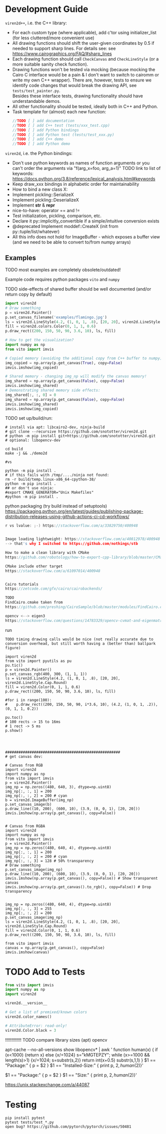 # Development Guide
`viren2d++`, i.e. the C++ library:
* For each custom type (where applicable), add c'tor using
  initializer_list (for less cluttered/more convenient use)
* All drawing functions should shift the user-given coordinates
  by 0.5 if needed to support sharp lines. For details see:
  see https://www.cairographics.org/FAQ/#sharp_lines
* Each drawing function should call `CheckCanvas` and `CheckLineStyle`
  (or a more suitable sanity check function).
* Drawing functions won't be tested via mocking (because mocking
  the Cairo C interface would be a pain & I don't want to switch
  to cairomm or write my own C++ wrapper). There are, however,
  tests to ensure we identify code changes that would break the
  drawing API, see `tests/test_painter.py`.  
  Besides these interface tests, drawing functionality should
  have understandable demos.  
* All other functionality should be tested, ideally both in C++
  and Python.
* Task template for (almost) each new function:  
  ```cpp
  //TODO [ ] add documentation
  //TODO [ ] add C++ test (tests/xxx_test.cpp)
  //TODO [ ] add Python bindings
  //TODO [ ] add Python test (tests/test_xxx.py)
  //TODO [ ] add C++ demo
  //TODO [ ] add Python demo
  ```
 
`viren2d`, i.e. the Python bindings:
* Don't use python keywords as names of function arguments
 or you can't order the arguments via "f(arg_x=foo, arg_a=1)"
TODO link to list of keywords: https://docs.python.org/3.8/reference/lexical_analysis.html#keywords
* Keep draw_xxx bindings in alphabetic order for maintainability
* How to bind a new class X:
 * Implement pickling::SerializeX
 * Implement pickling::DeserializeX
 * Implement __str__ & __repr__
 * nice-to-have: operator == and !=
 * Test initialization, pickling, comparison, etc.
 * Declare it py::implicitly_convertible if a simple/intuitive
   conversion exists
 * @deprecated Implement moddef::CreateX (init from py::tuple/list/whatever)
 * All this info does not hold for ImageBuffer - which exposes a
   buffer view (and we need to be able to convert to/from numpy
   arrays)
   

## Examples

TODO most examples are completely obsolete/outdated!

Example code requires python packages `vito` and `numpy`

TODO side-effects of shared buffer should be well documented (and/or return copy by default)
```python
import viren2d
# Draw something
p = viren2d.Painter()
p.set_canvas_filename('examples/flamingo.jpg')
ls = viren2d.LineStyle(4.2, (1, 0, 1, .8), [20, 20], viren2d.LineStyle.Cap.Round)
fill = viren2d.colors.Color(0, 1, 1, 0.6)
p.draw_rect((200, 150, 50, 90, 3.6, 10), ls, fill)

# How to get the visualization?
import numpy as np
from vito import imvis

# Copied memory (avoiding the additional copy from C++ buffer to numpy)
img_copied = np.array(p.get_canvas(True), copy=False)
imvis.imshow(img_copied)

# Shared memory - changing img_np will modify the canvas memory!
img_shared = np.array(p.get_canvas(False), copy=False)
imvis.imshow(img_shared)
# Demonstrating shared memory side effects:
img_shared[:, :, 0] = 0
img_shared = np.array(p.get_canvas(False), copy=False)
imvis.imshow(img_shared)
imvis.imshow(img_copied)
```


TODO set up/build/run:
```
# install via apt: libcairo2-dev, ninja-build
# git clone --recursive https://github.com/snototter/viren2d.git
# python -m pip install git+https://github.com/snototter/viren2d.git
# optional: libopencv-dev

cd build
make -j && ./demo2d

#vs

python -m pip install .
# if this fails with /tmp/..../ninja not found:
rm -r build/temp.linux-x86_64-cpython-38/
python -m pip install .
## or don't use ninja:
#export CMAKE_GENERATOR="Unix Makefiles"
#python -m pip install .
```

python packaging (try build instead of setuptools)
https://packaging.python.org/en/latest/guides/publishing-package-distribution-releases-using-github-actions-ci-cd-workflows/


```cpp
r vs lvalue: ;-) https://stackoverflow.com/a/33829750/400948


Image loading lightweight: https://stackoverflow.com/a/40812978/400948
--> that's why I switched to https://github.com/nothings/stb

How to make a clean library with CMake
https://github.com/robotology/how-to-export-cpp-library/blob/master/CMakeLists.txt

CMake include other target
https://stackoverflow.com/a/61097014/400948


Cairo tutorials
https://zetcode.com/gfx/cairo/cairobackends/

TODO
FindCairo.cmake taken from
https://github.com/preshing/CairoSample/blob/master/modules/FindCairo.cmake

opencv <--> eigen3
https://stackoverflow.com/questions/14783329/opencv-cvmat-and-eigenmatrix
```

run
```
TODO timing drawing calls would be nice (not really accurate due to conversion overhead, but still worth having a (better than) ballpark figure)

import viren2d
from vito import pyutils as pu
pu.tic()
p = viren2d.Painter()
p.set_canvas_rgb(400, 300, (1, 1, 1))
ls = viren2d.LineStyle(4.2, (1, 0, 1, .8), [20, 20], viren2d.LineStyle.Cap.Round)
fill = viren2d.Color(0, 1, 1, 0.6)
p.draw_rect((200, 150, 50, 90, 3.6, 10), ls, fill)

#for i in range(100):
#    p.draw_rect((200, 150, 50, 90, i*3.6, 10), (4.2, (1, 0, 1, .2)), (0, 1, 1, 0.2))

pu.toc()
# 100 rects -> 15 to 16ms
# 1 rect -> 5 ms
p.show()




####################################################
# get canvas dev:

# Canvas from RGB
import viren2d
import numpy as np
from vito import imvis
p = viren2d.Painter()
img_np = np.zeros((480, 640, 3), dtype=np.uint8)
img_np[:, :, 1] = 200
img_np[:, :, 2] = 200 # cyan
b = viren2d.ImageBuffer(img_np)
p.set_canvas_image(b)
p.draw_line((10, 200), (600, 10), (3.9, (0, 0, 1), [20, 20]))
imvis.imshow(np.array(p.get_canvas(), copy=False))


# Canvas from RGBA
import viren2d
import numpy as np
from vito import imvis
p = viren2d.Painter()
img_np = np.zeros((480, 640, 4), dtype=np.uint8)
img_np[:, :, 1] = 200
img_np[:, :, 2] = 200 # cyan
img_np[:, :, 3] = 128 # 50% transparency
# Draw something
p.set_canvas_image(img_np)
p.draw_line((10, 200), (600, 10), (3.9, (0, 0, 1), [20, 20]))
imvis.imshow(np.array(p.get_canvas(), copy=False)) # Show transparent canvas
imvis.imshow(np.array(p.get_canvas().to_rgb(), copy=False)) # Drop transparency


img_np = np.zeros((480, 640, 4), dtype=np.uint8)
img_np[:, :, 3] = 255
img_np[:, :, 2] = 200
p.set_canvas_image(img_np)
ls = viren2d.LineStyle(4.2, (1, 0, 1, .8), [20, 20], viren2d.LineStyle.Cap.Round)
fill = viren2d.Color(0, 1, 1, 0.6)
p.draw_rect((200, 150, 50, 90, 3.6, 10), ls, fill)

from vito import imvis
canvas = np.array(p.get_canvas(), copy=False)
imvis.imshow(canvas)
```

# TODO Add to Tests

```python
from vito import imvis
import numpy as np
import viren2d

viren2d.__version__

# Get a list of premixed/known colors
viren2d.color_names()

# AttributeError: read-only!
viren2d.Color.black = 3
```


!!!!!!!!!!!!!
TODO compare library sizes (apt)
opencv

apt-cache --no-all-versions show libopencv* | awk '
function human(x) {
        if (x<1000) {return x} else {x/=1024}
        s="kMGTEPZY";
        while (x>=1000 && length(s)>1)
            {x/=1024; s=substr(s,2)}
        return int(x+0.5) substr(s,1,1)
    }
$1 == "Package:" { p = $2 } $1 == "Installed-Size:"    { print p, $2, human($2)}'


$1 == "Package:" { p = $2 } $1 == "Size:"    { print p, $2, human($2)}'

https://unix.stackexchange.com/a/44087


# Testing
```
pip install pytest
pytest tests/test_*.py
open bug? https://github.com/pytorch/pytorch/issues/50481
```


